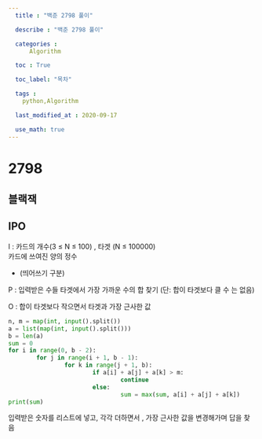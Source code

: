```yaml
---
  title : "백준 2798 풀이"

  describe : "백준 2798 풀이"

  categories : 
      Algorithm

  toc : True

  toc_label: "목차"

  tags : 
    python,Algorithm

  last_modified_at : 2020-09-17

  use_math: true
---
```

# 2798
## 블랙잭

## IPO

I : 카드의 개수(3 ≤ N ≤ 100) , 타겟 (N ≤ 100000) <br> 카드에 쓰여진 양의 정수
* (띄어쓰기 구분)


P : 입력받은 수들 타겟에서 가장 가까운 수의 합 찾기 (단: 합이 타겟보다 클 수 는 없음)

O : 합이 타겟보다 작으면서 타겟과 가장 근사한 값

```python
n, m = map(int, input().split())
a = list(map(int, input().split()))
b = len(a)
sum = 0
for i in range(0, b - 2):
        for j in range(i + 1, b - 1):
                for k in range(j + 1, b):
                        if a[i] + a[j] + a[k] > m:
                                continue
                        else:
                                sum = max(sum, a[i] + a[j] + a[k])
print(sum)
```
입력받은 숫자를 리스트에 넣고, 각각 더하면서 , 가장 근사한 값을 변경해가며 답을 찾음
